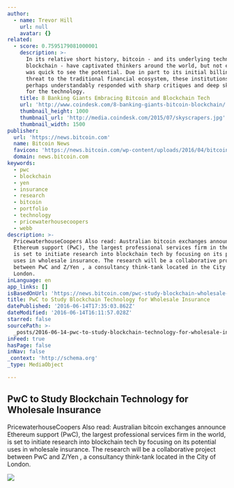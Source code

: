 ```yaml
---
author:
  - name: Trevor Hill
    url: null
    avatar: {}
related:
  - score: 0.7595179081000001
    description: >-
      In its relative short history, bitcoin - and its underlying technology the
      blockchain - have captivated thinkers around the world, but not everyone
      was quick to see the potential. Due in part to its initial billing as a
      threat to the traditional financial ecosystem, these institutions have
      perhaps understandably responded with sharp critiques and deep skepticism
      for the technology.
    title: 8 Banking Giants Embracing Bitcoin and Blockchain Tech
    url: 'http://www.coindesk.com/8-banking-giants-bitcoin-blockchain/'
    thumbnail_height: 1000
    thumbnail_url: 'http://media.coindesk.com/2015/07/skyscrapers.jpg'
    thumbnail_width: 1500
publisher:
  url: 'https://news.bitcoin.com'
  name: Bitcoin News
  favicon: 'https://news.bitcoin.com/wp-content/uploads/2016/04/bitcoin_fav.png'
  domain: news.bitcoin.com
keywords:
  - pwc
  - blockchain
  - yen
  - insurance
  - research
  - bitcoin
  - portfolio
  - technology
  - pricewaterhousecoopers
  - webb
description: >-
  PricewaterhouseCoopers Also read: Australian bitcoin exchanges announce
  Ethereum support (PwC), the largest professional services firm in the world,
  is set to initiate research into blockchain tech by focusing on its potential
  uses in wholesale insurance. The research will be a collaborative project
  between PwC and Z/Yen , a consultancy think-tank located in the City of
  London.
inLanguage: en
app_links: []
isBasedOnUrl: 'https://news.bitcoin.com/pwc-study-blockchain-wholesale-insurance/'
title: PwC to Study Blockchain Technology for Wholesale Insurance
datePublished: '2016-06-14T17:35:03.862Z'
dateModified: '2016-06-14T16:11:57.028Z'
starred: false
sourcePath: >-
  _posts/2016-06-14-pwc-to-study-blockchain-technology-for-wholesale-insurance.md
inFeed: true
hasPage: false
inNav: false
_context: 'http://schema.org'
_type: MediaObject

---
```

<article style=""><h1>PwC to Study Blockchain Technology for Wholesale Insurance</h1><p>PricewaterhouseCoopers Also read: Australian bitcoin exchanges announce Ethereum support (PwC), the largest professional services firm in the world, is set to initiate research into blockchain tech by focusing on its potential uses in wholesale insurance. The research will be a collaborative project between PwC and Z/Yen , a consultancy think-tank located in the City of London.</p><img src="https://news.bitcoin.com/wp-content/uploads/2016/06/cairo.jpg" /></article>